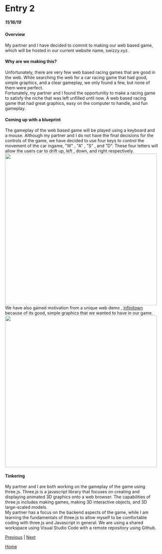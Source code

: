 # Entry 2
##### 11/16/19

#### Overview
  My partner and I have decided to commit to making our web based game, which will be hosted in our current website name, swizzy.xyz.

#### Why are we making this?
  Unfortunately, there are very few web based racing games that are good in the web. While searching the web for a car racing game that had good, simple graphics, and a clear gameplay, we only found a few, but none of them were perfect.
  <br>
  Fortunately, my partner and I found the opportunitiy to make a racing game to satisfy the niche that was left unfilled until now. A web based racing game that had great graphics, easy on the computer to handle, and fun gameplay.

#### Coming up with a blueprint
  The gameplay of the web based game will be played using a keyboard and a mouse. Although my partner and I do not have the final decisions for the controls of the game, we have decided to use four keys to control the movement of the car ingame, "W" , "A" , "S" , and "D". These four letters will allow the users car to drift up, left , down, and right respectively.
  <img src="https://toppng.com/uploads/preview/wasd-keys-png-wasd-keys-11562858827u3bz8nzi7e.png" align="center" height="500" width="500" >
  <br>
  We have also gained motivation from a unique web demo , [infinitown](https://demos.littleworkshop.fr/infinitown) because of its good, simple graphics that we wanted to have in our game.
  <img src="https://i.gyazo.com/3818000583c99ef2151f66c2b022756b.jpg" align="center" height="500" width="500" >

#### Tinkering
  My partner and I are both working on the gameplay of the game using three.js. Three.js is a javascript library that focuses on creating and displaying animated 3D graphics onto a web browser. The capabilities of three.js includes making games, making 3D interactive objects, and 3D large-scaled models.
  <br>
  My partner has a focus on the backend aspects of the game, while I am learning the fundamentals of three.js to allow myself to be comfortable coding with three.js and Javascript in general.
  We are using a shared workspace using Visual Studio Code with a remote repository using Github.

[Previous](entry01.md) | [Next](entry03.md)

[Home](../README.md)
